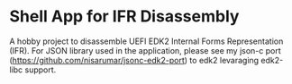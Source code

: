# Shell App for IFR Disassembly
A hobby project to disassemble UEFI EDK2 Internal Forms Representation (IFR). For JSON library used in the application, please see my json-c port (https://github.com/nisarumar/jsonc-edk2-port) to edk2 levaraging edk2-libc support.
